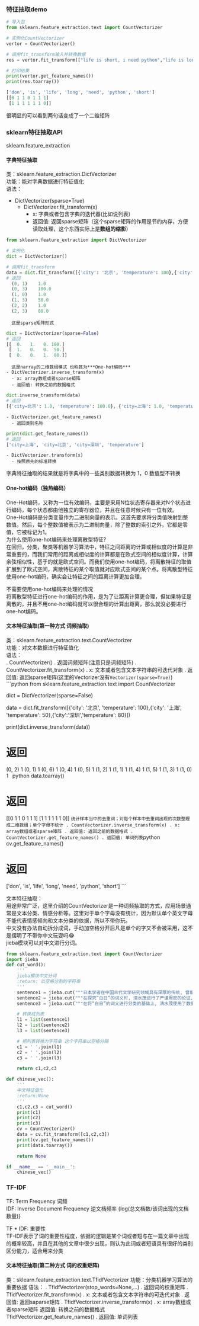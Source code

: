 ### 特征抽取demo <br>
```python
# 导入包
from sklearn.feature_extraction.text import CountVectorizer

# 实例化CountVectorizer
vertor = CountVectorizer()

# 调用fit_transform输入并转换数据
res = vertor.fit_transform(["life is short, i need python","life is long, i  don't need python"])

# 打印结果
print(vertor.get_feature_names())
print(res.toarray())
```
```python
['don', 'is', 'life', 'long', 'need', 'python', 'short']
[[0 1 1 0 1 1 1]
 [1 1 1 1 1 1 0]]
```
很明显的可以看到两句话变成了一个二维矩阵 <br>

### sklearn特征抽取API <br>
sklearn.feature_extraction <br>

#### 字典特征抽取 <br>
类：sklearn.feature_extraction.DictVectorizer <br>
功能：能对字典数据进行特征值化 <br>
语法： <br>
  - DictVectorizer(sparse=True)
    - DictVectorizer.fit_transform(x)
      - x: 字典或者包含字典的迭代器(比如说列表)
      - 返回值: 返回sparse矩阵（这个sparse矩阵的作用是节约内存，方便读取处理，这个东西实际上是**数组的缩影**）
      
```python
from sklearn.feature_extraction import DictVectorizer

# 实例化
dict = DictVectorizer()

# 调用fit_transform
data = dict.fit_transform([{'city': '北京', 'temperature': 100},{'city': '上海', 'temperature': 50},{'city':'深圳','temperature': 80}])
# 返回
  (0, 1)	1.0
  (0, 3)	100.0
  (1, 0)	1.0
  (1, 3)	50.0
  (2, 2)	1.0
  (2, 3)	80.0
```
      这是sparse矩阵形式
```python
dict = DictVectorizer(sparse=False)
# 返回
[[  0.   1.   0. 100.]
 [  1.   0.   0.  50.]
 [  0.   0.   1.  80.]]
```
      这是narray的二维数组模式 也称其为***One-hot编码***
    - DictVectorizer.inverse_transform(x)
      - x: array数组或者sparse矩阵
      - 返回值: 转换之前的数据格式
      
```python
dict.inverse_transform(data)
# 返回
[{'city=北京': 1.0, 'temperature': 100.0}, {'city=上海': 1.0, 'temperature': 50.0}, {'city=深圳': 1.0, 'temperature': 80.0}]
```
    - DictVectorizer.get_feature_names()
      - 返回类别名称
```python
print(dict.get_feature_names())
# 返回
['city=上海', 'city=北京', 'city=深圳', 'temperature']
```
    - DictVectorizer.transform(x)
      - 按照原先的标准转换

字典特征抽取的结果就是将字典中的一些类别数据转换为 1，0 数值型不转换 <br>

#### One-hot编码（独热编码） <br>
One-Hot编码，又称为一位有效编码，主要是采用N位状态寄存器来对N个状态进行编码，每个状态都由他独立的寄存器位，并且在任意时候只有一位有效。 <br>
One-Hot编码是分类变量作为二进制向量的表示。这首先要求将分类值映射到整数值。然后，每个整数值被表示为二进制向量，除了整数的索引之外，它都是零值，它被标记为1。 <br>
为什么使用one-hot编码来处理离散型特征? <br>
  在回归，分类，聚类等机器学习算法中，特征之间距离的计算或相似度的计算是非常重要的，而我们常用的距离或相似度的计算都是在欧式空间的相似度计算，计算余弦相似性，基于的就是欧式空间。而我们使用one-hot编码，将离散特征的取值扩展到了欧式空间，离散特征的某个取值就对应欧式空间的某个点。将离散型特征使用one-hot编码，确实会让特征之间的距离计算更加合理。

不需要使用one-hot编码来处理的情况 <br>
  将离散型特征进行one-hot编码的作用，是为了让距离计算更合理，但如果特征是离散的，并且不用one-hot编码就可以很合理的计算出距离，那么就没必要进行one-hot编码。

#### 文本特征抽取(第一种方式 词频抽取) <br>
类：sklearn.feature_extraction.text.CountVectorizer <br>
功能：对文本数据进行特征值化 <br>
语法： <br>
  . CountVectorizer()
    . 返回词频矩阵(注意只是词频矩阵)
      . CountVectorizer.fit_transform(x)
        . x: 文本或者包含文本字符串的可迭代对象
        . 返回值: 返回sparse矩阵(这里的Vectorizer没有`Vectorizer(sparse=True)`)
        ```python
from sklearn.feature_extraction.text import CountVectorizer

dict = DictVectorizer(sparse=False)

data = dict.fit_transform([{'city': '北京', 'temperature': 100},{'city': '上海', 'temperature': 50},{'city':'深圳','temperature': 80}])

print(dict.inverse_transform(data))

# 返回
  (0, 2)	1
  (0, 1)	1
  (0, 6)	1
  (0, 4)	1
  (0, 5)	1
  (1, 2)	1
  (1, 1)	1
  (1, 4)	1
  (1, 5)	1
  (1, 3)	1
  (1, 0)	1
        ```
        ```python
data.toarray()
# 返回
[[0 1 1 0 1 1 1]
 [1 1 1 1 1 1 0]]
        ```
        统计样本当中的去重词；对每个样本中去重词出现的次数整理成二维数组；单个字母不统计
      . CountVectorizer.inverse_transform(x)
        . x: array数组或者sparse矩阵
        . 返回值: 返回之前的数据格式
      . CountVectorizer.get_feature_names()
        . 返回值: 单词列表
        ```python
cv.get_feature_names()
# 返回
['don', 'is', 'life', 'long', 'need', 'python', 'short']
        ```

文本特征抽取： <br>
用途非常广泛，这里介绍的CountVectorizer是一种词频抽取的方式，应用场景通常是文本分类、情感分析等。这里对于单个字母没有统计，因为默认单个英文字母不能代表情感倾向和文本分类的依据，所以不带你玩。 <br>
中文没有办法自动拆分成词，手动加空格分开后凡是单个的字又不会被采用，这不是摆明了不带你中文玩耍吗😂 <br>
jieba模块可以对中文进行分词。
```python
from sklearn.feature_extraction.text import CountVectorizer
import jieba
def cut_word():
    '''
    jieba模块中文分词
    :return: 以空格分割的字符串
    '''
    sentence1 = jieba.cut("""日本学者在中国古代文学研究领域具有深厚的传统, 曾取得令人瞩目的丰硕成果。日本与中国在地理上一衣带水, 又深受汉文化的影响和熏陶, 因此日本学者的文化背景与中国相似, 研究基础扎实, 具有得天独厚的优势。此外, 日本的研究方法也富有特色, 不仅承袭了中国传统研究的方法, 还能够在研究思路和视角上带来很多启示, 对于中国学界极具参考价值。中国研究者可以通过日本的中国古代文学研究, 取长补短, 拓宽研究思路。本文以日本学者清水茂的《释“白日”》为例, 探究日本学者研究中国古典诗歌的思路和方法。清水茂 (1925-2008) 是日本京都大学文学部博士, 师从日本京都学派著名汉学家吉川幸次郎教授, 专攻中国古代文学, 还曾在香港向饶宗颐学习中国古典诗词, 毕业后任京都大学助教、教授。清水茂热爱中国文学, 除了最擅长的唐宋八大家散文的研究, 也从事中国古典文学的翻译和介绍工作, 还下了很多功夫向中日两国读者介绍中国文学在日本的流传和接受情况。《释“白日”》一文的研究方法和特点在日本汉学研究领域具有相当的代表性和典型性, 可以为我们研究中国古代文学提供观念和手段上的借鉴。""")
    sentence2 = jieba.cut("""在探究“白日”的词义时, 清水茂进行了严谨周密的论证, 详析作为诗歌素材的“白日”究竟是表现怎样的状态, 并梳理“白日”形成和定型的脉络。在探究的过程中, 作者展示了其逻辑思维的缜密和一丝不苟的学术精神。首先, 将“中午明亮闪耀的太阳”分为“明亮闪耀的太阳”和“中午的太阳”两层意思分别逐一进行分析。为了看“白日”是否是常用词义, 列举了表示早晨的太阳、中午的太阳、黄昏的太阳、不定时的太阳这几种用例, 以这一意象为线索, 将从汉朝到唐朝的各个阶段的诗歌集中在一起, 确定了年代的上限和下限, 并且归门别类, 有依有据。另外, 值得一提的是, 清水茂在探究“白日”的词义时, 只关注词本身的意思以及白日在自然界中的状态, 而对其象征性、审美特征、引申义等则不多加分析, 这也与日本学者的研究思路的特点有关。笔者为撰写本文阅读了部分国内学者研究“白日”的论文, 通过比较中日两国的研究方法和风格, 感受到国内学者在研究“白日”时更偏重发掘“白日”作为诗歌中的意象传递出的心理情感、政治意义、哲学意义、审美意蕴等。例如, 将“白日”与社会人生相结合, 表达了积极进取的心态和奋发的人生价值取向;描写“白日”给人以壮美的审美感受;将“白日”与古人敬畏太阳的宗教情感相联系;以“白日”喻天子;等等。这些研究角度对于理解和赏析古典诗歌中的丰富内涵也有重要作用, 但相对而言, 《释“白日”》式研究意象的论文较为少见, 日本学者的研究方法和成果值得借鉴。""")
    sentence3 = jieba.cut("""在将“白日”的词义进行分类的基础上, 清水茂使用了数据统计定量分析法, 统计从汉到晋的诗歌、李白的诗歌、杜甫的诗歌中的“白日”的用例。通过图表统计, 可以清晰明了地看出:在汉晋的诗歌中, “中午的太阳”占了大约一半, “黄昏的太阳”约占五分之二;在李白和杜甫的诗歌中, 表示“不定时的太阳”的例子增多 (文中暂且把不定时的太阳也归入中午的太阳) , “黄昏的太阳”仍占五分之一。因此, 仍然不能证明“中午的太阳”是常用的词义。这种通过数据统计得出结论的方法体现了作者细密思考和谨慎论证的特点。虽然得到的结论看似信而有征, 但是仔细推敲思考后, 发现还是有值得商榷的地方。例如:他为了证明“中午的太阳”不是常用词义, 选取了汉代至晋代的诗歌以及李白和杜甫的诗歌, 以几个朝代的诗歌与个人的诗歌进行比较, 这种比较方法容易带来偏差。白日在唐诗中十分常见, 出现频率多达650次, 仅在李白一人的诗中就出现了49次, 可见李白对白日的偏爱。但是李杜的“白日”诗占唐代“白日”诗歌的比例很小, 仅以李白和杜甫二人代替唐代还是不够精准, 仅能证明在李杜诗歌中, “中午的太阳”不是“白日”的常用词义。""")

    # 转换成列表
    l1 = list(sentence1)
    l2 = list(sentence2)
    l3 = list(sentence3)

    # 把列表转换为字符串 这个字符串以空格分隔
    c1 = ' '.join(l1)
    c2 = ' '.join(l2)
    c3 = ' '.join(l3)

    return c1,c2,c3

def chinese_vec():
    '''
    中文特征值化
    :return:None
    '''
    c1,c2,c3 = cut_word()
    print(c1)
    print(c2)
    print(c3)
    cv = CountVectorizer()
    data = cv.fit_transform([c1,c2,c3])
    print(cv.get_feature_names())
    print(data.toarray())

    return None

if __name__ == '__main__':
    chinese_vec()
```

### TF-IDF
TF: Term Frequency 词频 <br>
IDF: Inverse Document Frequency 逆文档频率 {log(总文档数/该词出现的文档数量)} <br>

TF * IDF: 重要性 <br>
TF-IDF表示了词的重要性程度，依据的逻辑是某个词或者短与在一篇文章中出现的概率较高，并且在其他的文章中很少出现，则认为此词或者短语具有很好的类别区分能力，适合用来分类

#### 文本特征抽取(第二种方式 词的权重矩阵) <br>
类：sklearn.feature_extraction.text.TfidfVectorizer
功能：分类机器学习算法的重要依据
语法：
  . TfidfVectorizer(stop_words=None,...)
    . 返回词的权重矩阵
      . TfidfVectorizer.fit_transform(x)
        . x: 文本或者包含文本字符串的可迭代对象
        . 返回值: 返回saparse矩阵
      . TfidfVectorizer.inverse_transform(x)
        . x: array数组或者sparse矩阵
        返回值: 转换之前的数据格式
      TfidfVectorizer.get_feature_names()
        . 返回值: 单词列表